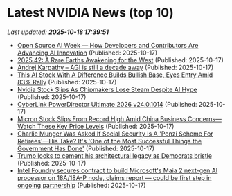 # Latest NVIDIA News (top 10)
_Last updated: **2025-10-18 17:39:51**_

- [Open Source AI Week — How Developers and Contributors Are Advancing AI Innovation](https://blogs.nvidia.com/blog/open-source-ai-week/) (Published: 2025-10-17)
- [2025.42: A Rare Earths Awakening for the West](https://stratechery.com/2025/a-rare-earths-awakening-for-the-west/) (Published: 2025-10-17)
- [Andrej Karpathy – AGI is still a decade away](https://www.dwarkesh.com/p/andrej-karpathy) (Published: 2025-10-17)
- [This AI Stock With A Difference Builds Bullish Base, Eyes Entry Amid 83% Rally](https://biztoc.com/x/4858e399b218ede1) (Published: 2025-10-17)
- [Nvidia Stock Slips As Chipmakers Lose Steam Despite AI Hype](https://finance.yahoo.com/news/nvidia-stock-slips-chipmakers-lose-171733819.html) (Published: 2025-10-17)
- [CyberLink PowerDirector Ultimate 2026 v24.0.1014](https://post.rlsbb.to/cyberlink-powerdirector-ultimate-2026-v24-0-1014/) (Published: 2025-10-17)
- [Micron Stock Slips From Record High Amid China Business Concerns—Watch These Key Price Levels](https://www.investopedia.com/micron-stock-slips-from-record-high-amid-china-business-concerns-watch-these-key-price-levels-11831698) (Published: 2025-10-17)
- [Charlie Munger Was Asked If Social Security Is A 'Ponzi Scheme For Retirees'—His Take? It's 'One of the Most Successful Things the Government Has Done'](https://finance.yahoo.com/news/charlie-munger-asked-social-security-170103448.html) (Published: 2025-10-17)
- [Trump looks to cement his architectural legacy as Democrats bristle](https://www.cbsnews.com/news/trump-looks-to-cement-his-architectural-legacy-as-democrats-bristle/) (Published: 2025-10-17)
- [Intel Foundry secures contract to build Microsoft's Maia 2 next-gen AI processor on 18A/18A-P node, claims report — could be first step in ongoing partnership](https://www.tomshardware.com/tech-industry/semiconductors/intel-foundry-secures-contract-to-build-microsofts-maia-2-next-gen-ai-processor-on-18a-18a-p-node-claims-report-could-be-first-step-in-ongoing-partnership) (Published: 2025-10-17)
